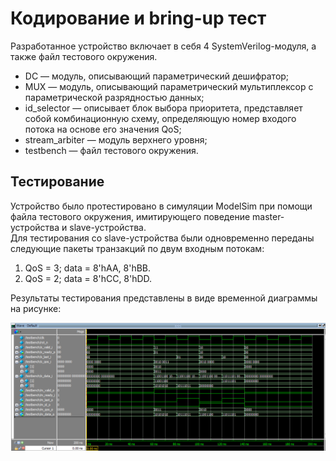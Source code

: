 # Кодирование и bring-up тест
Разработанное устройство включает в себя 4 SystemVerilog-модуля, а также файл тестового окружения.
- DC — модуль, описывающий параметрический дешифратор;
- MUX — модуль, описывающий параметрический мультиплексор с параметрической разрядностью данных;
- id_selector — описывает блок выбора приоритета, представляет собой комбинационную схему, определяющую номер входого потока на основе его значения QoS;
- stream_arbiter — модуль верхнего уровня;
- testbench — файл тестового окружения.

## Тестирование
Устройство было протестировано в симуляции ModelSim при помощи файла тестового окружения, имитирующего поведение master-устройства и slave-устройства.  
Для тестирования со slave-устройства были одновременно переданы следующие пакеты транзакций по двум входным потокам:
1. QoS = 3; data = 8'hAA, 8'hBB.
2. QoS = 2; data = 8'hCC, 8'hDD.

Результаты тестирования представлены в виде временной диаграммы на рисунке:  

![Временная диаграмма результатов тестирования](./waveform.png)
